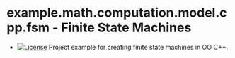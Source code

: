# example.math.computation.model.cpp.fsm - Finite State Machines
* [![License](https://img.shields.io/github/license/TobiasBriones/example.math.computation.model.cpp.fsm)](https://img.shields.io/github/license/TobiasBriones/example.math.computation.model.cpp.fsm)
Project example for creating finite state machines in OO C++.
